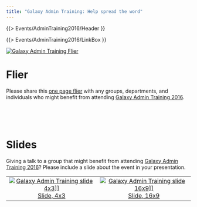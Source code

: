 ```yaml
---
title: "Galaxy Admin Training: Help spread the word"
---
```


{{> Events/AdminTraining2016/Header }}

<div class='right'>

{{> Events/AdminTraining2016/LinkBox }}

</div>

<div class='left'><a href='https://depot.galaxyproject.org/hub/attachments/events/admin-training2016/publicity/GAT2016Flier.pdf'><img src="/src/events/admin-training2016/publicity/GAT2016FlierThumb.png" alt="Galaxy Admin Training Flier" /></a></div>

# Flier

Please share this [one page flier](https://depot.galaxyproject.org/hub/attachments/events/admin-training2016/publicity/GAT2016Flier.pdf) with any groups, departments, and individuals who might benefit from attending [Galaxy Admin Training 2016](/src/events/admin-training2016/index.md).

<br /><br /><br />

# Slides

Giving a talk to a group that might benefit from attending [Galaxy Admin Training 2016](/src/events/admin-training2016/index.md)?  Please include a slide about the event in your presentation.

<table>
  <tr>
    <td style=" text-align: center; border: none;"> <a href='https://depot.galaxyproject.org/hub/attachments/events/admin-training2016/publicity/GAT2016Slide4x3.pdf'><img src="/src/events/admin-training2016/publicity/GAT2016Slide4x3Thumb.png" alt="Galaxy Admin Training slide 4x3]]" /></a><br /><a href='https://depot.galaxyproject.org/hub/attachments/events/admin-training2016/publicity/GAT2016Slide4x3.pdf'>Slide, 4x3</a> </td>
    <td style=" text-align: center; border: none;"> <a href='https://depot.galaxyproject.org/hub/attachments/events/admin-training2016/publicity/GAT2016Slide16x9.pdf'><img src="/src/events/admin-training2016/publicity/GAT2016Slide16x19Thumb.png" alt="Galaxy Admin Training slide 16x9]]" /></a><br /><a href='https://depot.galaxyproject.org/hub/attachments/events/admin-training2016/publicity/GAT2016Slide16x9.pdf'>Slide, 16x9</a> </td>
  </tr>
</table>
